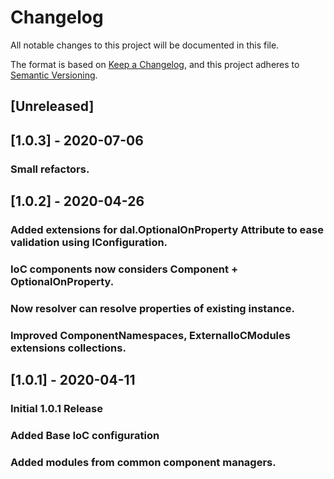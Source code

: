 ﻿# Changelog

All notable changes to this project will be documented in this file.

The format is based on [Keep a Changelog](https://keepachangelog.com/en/1.0.0/),
and this project adheres to [Semantic Versioning](https://semver.org/spec/v2.0.0.html).

## [Unreleased]

## [1.0.3] - 2020-07-06

### Small refactors.

## [1.0.2] - 2020-04-26

### Added extensions for dal.OptionalOnProperty Attribute to ease validation using IConfiguration.
### IoC components now considers Component + OptionalOnProperty.
### Now resolver can resolve properties of existing instance.
### Improved ComponentNamespaces, ExternalIoCModules extensions collections.

## [1.0.1] - 2020-04-11

### Initial 1.0.1 Release
### Added Base IoC configuration
### Added modules from common component managers.


